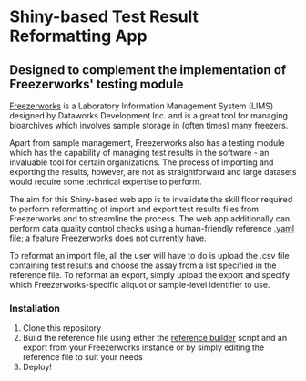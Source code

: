 # Shiny-based Test Result Reformatting App

## Designed to complement the implementation of Freezerworks' testing module

[Freezerworks](https://freezerworks.com) is a Laboratory Information Management System (LIMS) designed by Dataworks Development Inc. and is a great tool for managing bioarchives which involves sample storage in (often times) many freezers.

Apart from sample management, Freezerworks also has a testing module which has the capability of managing test results in the software - an invaluable tool for certain organizations. The process of importing and exporting the results, however, are not as straightforward and large datasets would require some technical expertise to perform.

The aim for this Shiny-based web app is to invalidate the skill floor required to perform reformatting of import and export test results files from Freezerworks and to streamline the process. The web app additionally can perform data quality control checks using a human-friendly reference [.yaml](https://yaml.org) file; a feature Freezerworks does not currently have.

To reformat an import file, all the user will have to do is upload the .csv file containing test results and choose the assay from a list specified in the reference file. To reformat an export, simply upload the export and specify which Freezerworks-specific aliquot or sample-level identifier to use.

### Installation

1.  Clone this repository
2.  Build the reference file using either the [reference builder](./reference_builder.R) script and an export from your Freezerworks instance or by simply editing the reference file to suit your needs
3.  Deploy!

